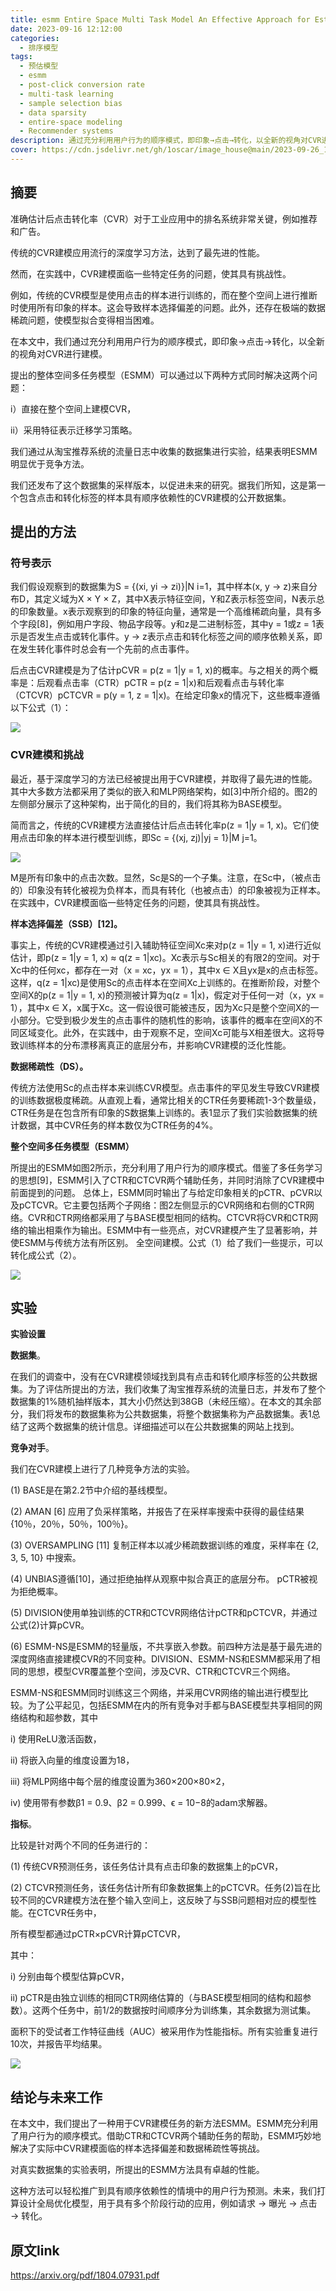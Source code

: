 ```yaml
---
title: esmm Entire Space Multi Task Model An Effective Approach for Estimating Post Click Conversion Rate  -阿里巴巴
date: 2023-09-16 12:12:00
categories:
  - 排序模型
tags:
  - 预估模型 
  - esmm 
  - post-click conversion rate
  - multi-task learning
  - sample selection bias
  - data sparsity
  - entire-space modeling 
  - Recommender systems
description: 通过充分利用用户行为的顺序模式，即印象→点击→转化，以全新的视角对CVR进行建模.
cover: https://cdn.jsdelivr.net/gh/1oscar/image_house@main/2023-09-26_130110.png
---
```


## 摘要

准确估计后点击转化率（CVR）对于工业应用中的排名系统非常关键，例如推荐和广告。

传统的CVR建模应用流行的深度学习方法，达到了最先进的性能。

然而，在实践中，CVR建模面临一些特定任务的问题，使其具有挑战性。

例如，传统的CVR模型是使用点击的样本进行训练的，而在整个空间上进行推断时使用所有印象的样本。这会导致样本选择偏差的问题。此外，还存在极端的数据稀疏问题，使模型拟合变得相当困难。

在本文中，我们通过充分利用用户行为的顺序模式，即印象→点击→转化，以全新的视角对CVR进行建模。

提出的整体空间多任务模型（ESMM）可以通过以下两种方式同时解决这两个问题：

i）直接在整个空间上建模CVR，

ii）采用特征表示迁移学习策略。

我们通过从淘宝推荐系统的流量日志中收集的数据集进行实验，结果表明ESMM明显优于竞争方法。

我们还发布了这个数据集的采样版本，以促进未来的研究。据我们所知，这是第一个包含点击和转化标签的样本具有顺序依赖性的CVR建模的公开数据集。



## 提出的方法

### 符号表示

我们假设观察到的数据集为S = {(xi, yi → zi)}|N i=1，其中样本(x, y → z)来自分布D，其定义域为X × Y × Z，其中X表示特征空间，Y和Z表示标签空间，N表示总的印象数量。x表示观察到的印象的特征向量，通常是一个高维稀疏向量，具有多个字段[8]，例如用户字段、物品字段等。y和z是二进制标签，其中y = 1或z = 1表示是否发生点击或转化事件。y → z表示点击和转化标签之间的顺序依赖关系，即在发生转化事件时总会有一个先前的点击事件。

后点击CVR建模是为了估计pCVR = p(z = 1|y = 1, x)的概率。与之相关的两个概率是：后观看点击率（CTR）pCTR = p(z = 1|x)和后观看点击与转化率（CTCVR）pCTCVR = p(y = 1, z = 1|x)。在给定印象x的情况下，这些概率遵循以下公式（1）：


![](https://cdn.jsdelivr.net/gh/1oscar/image_house@main/2023-09-26_130354.png)

### CVR建模和挑战

最近，基于深度学习的方法已经被提出用于CVR建模，并取得了最先进的性能。其中大多数方法都采用了类似的嵌入和MLP网络架构，如[3]中所介绍的。图2的左侧部分展示了这种架构，出于简化的目的，我们将其称为BASE模型。

简而言之，传统的CVR建模方法直接估计后点击转化率p(z = 1|y = 1, x)。它们使用点击印象的样本进行模型训练，即Sc = {(xj, zj)|yj = 1}|M j=1。


![](https://cdn.jsdelivr.net/gh/1oscar/image_house@main/2023-09-26_130110.png)

M是所有印象中的点击次数。显然，Sc是S的一个子集。注意，在Sc中，（被点击的）印象没有转化被视为负样本，而具有转化（也被点击）的印象被视为正样本。在实践中，CVR建模面临一些特定任务的问题，使其具有挑战性。

 **样本选择偏差（SSB）[12]。**
 
 事实上，传统的CVR建模通过引入辅助特征空间Xc来对p(z = 1|y = 1, x)进行近似估计，即p(z = 1|y = 1, x) ≈ q(z = 1|xc)。Xc表示与Sc相关的有限2的空间。对于Xc中的任何xc，都存在一对（x = xc，yx = 1），其中x ∈ X且yx是x的点击标签。这样，q(z = 1|xc)是使用Sc的点击样本在空间Xc上训练的。在推断阶段，对整个空间X的p(z = 1|y = 1, x)的预测被计算为q(z = 1|x)，假定对于任何一对（x，yx = 1），其中x ∈ X，x属于Xc。这一假设很可能被违反，因为Xc只是整个空间X的一小部分。它受到极少发生的点击事件的随机性的影响，该事件的概率在空间X的不同区域变化。此外，在实践中，由于观察不足，空间Xc可能与X相差很大。这将导致训练样本的分布漂移离真正的底层分布，并影响CVR建模的泛化性能。

 **数据稀疏性（DS）。**
 
 
 传统方法使用Sc的点击样本来训练CVR模型。点击事件的罕见发生导致CVR建模的训练数据极度稀疏。从直观上看，通常比相关的CTR任务要稀疏1-3个数量级，CTR任务是在包含所有印象的S数据集上训练的。表1显示了我们实验数据集的统计数据，其中CVR任务的样本数仅为CTR任务的4%。


**整个空间多任务模型（ESMM）**

所提出的ESMM如图2所示，充分利用了用户行为的顺序模式。借鉴了多任务学习的思想[9]，ESMM引入了CTR和CTCVR两个辅助任务，并同时消除了CVR建模中前面提到的问题。
总体上，ESMM同时输出了与给定印象相关的pCTR、pCVR以及pCTCVR。它主要包括两个子网络：图2左侧显示的CVR网络和右侧的CTR网络。CVR和CTR网络都采用了与BASE模型相同的结构。CTCVR将CVR和CTR网络的输出相乘作为输出。ESMM中有一些亮点，对CVR建模产生了显著影响，并使ESMM与传统方法有所区别。
全空间建模。公式（1）给了我们一些提示，可以转化成公式（2）。

![](https://cdn.jsdelivr.net/gh/1oscar/image_house@main/2023-09-26_130644.png)



## **实验**

**实验设置**

**数据集**。

在我们的调查中，没有在CVR建模领域找到具有点击和转化顺序标签的公共数据集。为了评估所提出的方法，我们收集了淘宝推荐系统的流量日志，并发布了整个数据集的1%随机抽样版本，其大小仍然达到38GB（未经压缩）。在本文的其余部分，我们将发布的数据集称为公共数据集，将整个数据集称为产品数据集。表1总结了这两个数据集的统计信息。详细描述可以在公共数据集的网站上找到。

**竞争对手**。

我们在CVR建模上进行了几种竞争方法的实验。 

(1) BASE是在第2.2节中介绍的基线模型。 

(2) AMAN [6] 应用了负采样策略，并报告了在采样率搜索中获得的最佳结果 {10％，20％，50％，100％}。

(3) OVERSAMPLING [11] 复制正样本以减少稀疏数据训练的难度，采样率在 {2, 3, 5, 10} 中搜索。 

(4) UNBIAS遵循[10]，通过拒绝抽样从观察中拟合真正的底层分布。 pCTR被视为拒绝概率。 

(5) DIVISION使用单独训练的CTR和CTCVR网络估计pCTR和pCTCVR，并通过公式(2)计算pCVR。 

(6) ESMM-NS是ESMM的轻量版，不共享嵌入参数。前四种方法是基于最先进的深度网络直接建模CVR的不同变种。DIVISION、ESMM-NS和ESMM都采用了相同的思想，模型CVR覆盖整个空间，涉及CVR、CTR和CTCVR三个网络。

ESMM-NS和ESMM同时训练这三个网络，并采用CVR网络的输出进行模型比较。为了公平起见，包括ESMM在内的所有竞争对手都与BASE模型共享相同的网络结构和超参数，其中 

i) 使用ReLU激活函数，

ii) 将嵌入向量的维度设置为18，

iii) 将MLP网络中每个层的维度设置为360×200×80×2，

iv) 使用带有参数β1 = 0.9、β2 = 0.999、ϵ = 10−8的adam求解器。


**指标**。

比较是针对两个不同的任务进行的：

(1) 传统CVR预测任务，该任务估计具有点击印象的数据集上的pCVR，

(2) CTCVR预测任务，该任务估计所有印象数据集上的pCTCVR。任务(2)旨在比较不同的CVR建模方法在整个输入空间上，这反映了与SSB问题相对应的模型性能。在CTCVR任务中，

所有模型都通过pCTR×pCVR计算pCTCVR，

其中：

i) 分别由每个模型估算pCVR，

ii) pCTR是由独立训练的相同CTR网络估算的（与BASE模型相同的结构和超参数）。这两个任务中，前1/2的数据按时间顺序分为训练集，其余数据为测试集。

面积下的受试者工作特征曲线（AUC）被采用作为性能指标。所有实验重复进行10次，并报告平均结果。

![](https://cdn.jsdelivr.net/gh/1oscar/image_house@main/2023-09-26_130923.png)



## 结论与未来工作

在本文中，我们提出了一种用于CVR建模任务的新方法ESMM。ESMM充分利用了用户行为的顺序模式。借助CTR和CTCVR两个辅助任务的帮助，ESMM巧妙地解决了实际中CVR建模面临的样本选择偏差和数据稀疏性等挑战。

对真实数据集的实验表明，所提出的ESMM方法具有卓越的性能。

这种方法可以轻松推广到具有顺序依赖性的情境中的用户行为预测。未来，我们打算设计全局优化模型，用于具有多个阶段行动的应用，例如请求 → 曝光 → 点击 → 转化。


## 原文link

https://arxiv.org/pdf/1804.07931.pdf





